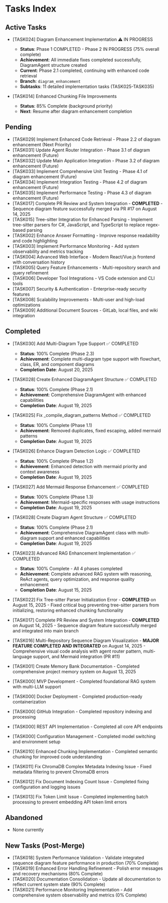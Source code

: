 # Tasks Index

## Active Tasks

- [TASK024] Diagram Enhancement Implementation ⚠️ IN PROGRESS
  - **Status**: Phase 1 COMPLETED - Phase 2 IN PROGRESS (75% overall complete)
  - **Achievement**: All immediate fixes completed successfully, DiagramAgent structure created
  - **Current**: Phase 2.1 completed, continuing with enhanced code retrieval
  - **Branch**: `diagram_enhancement`
  - **Subtasks**: 11 detailed implementation tasks (TASK025-TASK035)

- [TASK014] Enhanced Chunking File Improvements
  - **Status**: 85% Complete (background priority)
  - **Next**: Resume after diagram enhancement completion

## Pending
- [TASK029] Implement Enhanced Code Retrieval - Phase 2.2 of diagram enhancement (Next Priority)
- [TASK031] Update Agent Router Integration - Phase 3.1 of diagram enhancement (Future)
- [TASK032] Update Main Application Integration - Phase 3.2 of diagram enhancement (Future)
- [TASK033] Implement Comprehensive Unit Testing - Phase 4.1 of diagram enhancement (Future)
- [TASK034] Implement Integration Testing - Phase 4.2 of diagram enhancement (Future)
- [TASK035] Implement Performance Testing - Phase 4.3 of diagram enhancement (Future)
- [TASK017] Complete PR Review and System Integration - **COMPLETED** - Sequence diagram feature successfully merged via PR #17 on August 14, 2025
- [TASK015] Tree-sitter Integration for Enhanced Parsing - Implement tree-sitter parsers for C#, JavaScript, and TypeScript to replace regex-based parsing
- [TASK002] Enhance Answer Formatting - Improve response readability and code highlighting  
- [TASK003] Implement Performance Monitoring - Add system observability and metrics tracking
- [TASK004] Advanced Web Interface - Modern React/Vue.js frontend with conversation history
- [TASK005] Query Feature Enhancements - Multi-repository search and query refinement
- [TASK006] Developer Tool Integrations - VS Code extension and CLI tools
- [TASK007] Security & Authentication - Enterprise-ready security features
- [TASK008] Scalability Improvements - Multi-user and high-load optimizations
- [TASK009] Additional Document Sources - GitLab, local files, and wiki integration

## Completed
- [TASK030] Add Multi-Diagram Type Support ✅ COMPLETED
  - **Status**: 100% Complete (Phase 2.3)
  - **Achievement**: Complete multi-diagram type support with flowchart, class, ER, and component diagrams
  - **Completion Date**: August 20, 2025

- [TASK028] Create Enhanced DiagramAgent Structure ✅ COMPLETED
  - **Status**: 100% Complete (Phase 2.1)
  - **Achievement**: Comprehensive DiagramAgent with enhanced capabilities
  - **Completion Date**: August 19, 2025

- [TASK025] Fix _compile_diagram_patterns Method ✅ COMPLETED
  - **Status**: 100% Complete (Phase 1.1)  
  - **Achievement**: Removed duplicates, fixed escaping, added mermaid patterns
  - **Completion Date**: August 19, 2025

- [TASK026] Enhance Diagram Detection Logic ✅ COMPLETED
  - **Status**: 100% Complete (Phase 1.2)
  - **Achievement**: Enhanced detection with mermaid priority and context awareness  
  - **Completion Date**: August 19, 2025

- [TASK027] Add Mermaid Response Enhancement ✅ COMPLETED
  - **Status**: 100% Complete (Phase 1.3)
  - **Achievement**: Mermaid-specific responses with usage instructions
  - **Completion Date**: August 19, 2025

- [TASK028] Create Diagram Agent Structure ✅ COMPLETED
  - **Status**: 100% Complete (Phase 2.1)
  - **Achievement**: Comprehensive DiagramAgent class with multi-diagram support and enhanced capabilities
  - **Completion Date**: August 19, 2025

- [TASK023] Advanced RAG Enhancement Implementation ✅ COMPLETED
  - **Status**: 100% Complete - All 4 phases completed
  - **Achievement**: Complete advanced RAG system with reasoning, ReAct agents, query optimization, and response quality enhancement
  - **Completion Date**: August 15, 2025
- [TASK022] Fix Tree-sitter Parser Initialization Error - **COMPLETED** on August 15, 2025 - Fixed critical bug preventing tree-sitter parsers from initializing, restoring enhanced chunking functionality
- [TASK017] Complete PR Review and System Integration - **COMPLETED** on August 14, 2025 - Sequence diagram feature successfully merged and integrated into main branch
- [TASK016] Multi-Repository Sequence Diagram Visualization - **MAJOR FEATURE COMPLETED AND INTEGRATED** on August 14, 2025 - Comprehensive visual code analysis with agent router pattern, multi-language support, and Mermaid integration (PR #11)
- [TASK001] Create Memory Bank Documentation - Completed comprehensive project memory system on August 13, 2025
- [TASK000] MVP Development - Completed foundational RAG system with multi-LLM support
- [TASK000] Docker Deployment - Completed production-ready containerization
- [TASK000] GitHub Integration - Completed repository indexing and processing
- [TASK000] REST API Implementation - Completed all core API endpoints
- [TASK000] Configuration Management - Completed model switching and environment setup
- [TASK010] Enhanced Chunking Implementation - Completed semantic chunking for improved code understanding
- [TASK011] Fix ChromaDB Complex Metadata Indexing Issue - Fixed metadata filtering to prevent ChromaDB errors
- [TASK012] Fix Document Indexing Count Issue - Completed fixing configuration and logging issues
- [TASK013] Fix Token Limit Issue - Completed implementing batch processing to prevent embedding API token limit errors

## Abandoned
- None currently

## New Tasks (Post-Merge)
- [TASK018] System Performance Validation - Validate integrated sequence diagram feature performance in production (70% Complete)
- [TASK019] Enhanced Error Handling Refinement - Polish error messages and recovery mechanisms (80% Complete)
- [TASK020] Documentation Consolidation - Update all documentation to reflect current system state (90% Complete)
- [TASK021] Performance Monitoring Implementation - Add comprehensive system observability and metrics (0% Complete)
